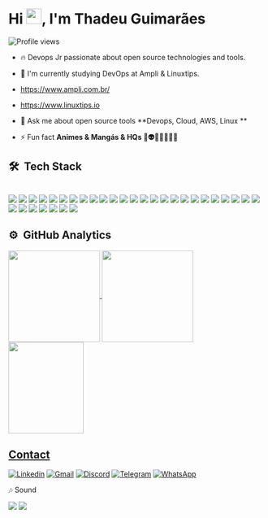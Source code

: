 <h1 align="left">Hi <img src="https://raw.githubusercontent.com/kaueMarques/kaueMarques/master/hi.gif" height="30px">, I'm Thadeu Guimarães</h1>

<p align="left"> <img src="https://komarev.com/ghpvc/?username=Thadeu84&color=yellow" alt="Profile views" /> </p>


- 🔥 Devops Jr passionate about open source technologies and tools.
- 🔭 I'm currently studying DevOps at Ampli & Linuxtips.
- https://www.ampli.com.br/
- https://www.linuxtips.io

- 💬 Ask me about open source tools **Devops, Cloud, AWS, Linux **

- ⚡ Fun fact **Animes & Mangás & HQs 🤖👽🥷🏼🦸🏻‍♀️**

<!--

<br><br>

## 🛠 &nbsp;Tech Stack


<br><br>

## ⚙️ &nbsp;GitHub Analytics
<p align="left">
<img width="530em" src="https://github-readme-stats.vercel.app/api?username=maykbrito&show_icons=true&theme=vision-friendly-dark" alt="Thadeu84's stats"/>
<img width="530em" src="https://github-readme-stats.vercel.app/api/top-langs/?username=Thadeu84&layout=compact&theme=vision-friendly-dark" alt="Thadeu's most languages"/>
</p>
-->


## 🛠 &nbsp;Tech Stack
<div style="display: inline_block"><br/>
  <img aling="center" src="https://img.shields.io/badge/-DevOps-05122A?style=flat&logo=DevOps") />
  <img aling="center" src="https://img.shields.io/badge/-CI/CD-05122A?style=flat&logo=ci/cd") />
  <img aling="center" src="https://img.shields.io/badge/Linux-FCC624?style=for-the-badge&logo=linux&logoColor=black" />
  <img aling="center" src="https://img.shields.io/badge/Debian-A81D33?style=for-the-badge&logo=debian&logoColor=white" />
  <img aling="center" src="https://img.shields.io/badge/Pop!_OS-48B9C7?style=for-the-badge&logo=Pop!_OS&logoColor=white" />
  <img aling="center" src="https://img.shields.io/badge/Ubuntu-E95420?style=for-the-badge&logo=ubuntu&logoColor=white" />
  <img aling="center" src="https://img.shields.io/badge/Shell_Script-121011?style=for-the-badge&logo=gnu-bash&logoColor=white"/>
  <img aling="center" src="https://img.shields.io/badge/Windows-0078D6?style=for-the-badge&logo=windows&logoColor=white" />
  <img aling="center" src="https://img.shields.io/badge/GitHub-100000?style=for-the-badge&logo=github&logoColor=white" />
  <img aling="center" src="https://img.shields.io/badge/GitLab-330F63?style=for-the-badge&logo=gitlab&logoColor=white" />
  <img aling="center" src="https://img.shields.io/badge/Amazon_AWS-FF9900?style=for-the-badge&logo=amazonaws&logoColor=white" />
  <img aling="center" src="https://img.shields.io/badge/Linode-00A95C?style=for-the-badge&logo=Linode&logoColor=white" />
  <img aling="center" src="https://img.shields.io/badge/VIM-%2311AB00.svg?&style=for-the-badge&logo=vim&logoColor=white" />
  <img aling="center" src="https://img.shields.io/badge/nano-4A90E2?style=for-the-badge&logo=nano&logoColor=white" />
  <img aling="center" src="https://img.shields.io/badge/Python-3776AB?style=for-the-badge&logo=python&logoColor=white" />
  <img aling="center" src="https://img.shields.io/badge/Heroku-430098?style=for-the-badge&logo=heroku&logoColor=white" />
  <img aling="center" src="https://img.shields.io/badge/Markdown-000000?style=for-the-badge&logo=markdown&logoColor=white" />
  <img aling="center" src="https://img.shields.io/badge/Trello-0052CC?style=for-the-badge&logo=trello&logoColor=white" />
  <img aling="center" src="https://img.shields.io/badge/-KANBAN-05122A?style=flat&logo=KANBAN") />
  <img aling="center" src="https://img.shields.io/badge/replit-667881?style=for-the-badge&logo=replit&logoColor=white" />
  <img aling="center" src="https://img.shields.io/badge/Visual_Studio_Code-0078D4?style=for-the-" />
  <img aling="center" src="https://img.shields.io/badge/sublime_text-%23575757.svg?&style=for-the-badge&logo=sublime-text&logoColor=important" />
  <img aling="center" src="https://img.shields.io/badge/GIT-E44C30?style=for-the-badge&logo=git&logoColor=white" />
  <img aling="center" src="https://img.shields.io/badge/MySQL-005C84?style=for-the-badge&logo=mysql&logoColor=white" />
  <img aling="center" src="https://img.shields.io/badge/PostgreSQL-316192?style=for-the-badge&logo=postgresql&logoColor=whit" />
  <img aling="center" src="https://img.shields.io/badge/rabbitmq-%23FF6600.svg?&style=for-the-badge&logo=rabbitmq&logoColor=white" />
  <img aling="center" src="https://img.shields.io/badge/-DOCKER-05122A?style=flat&logo=DOCKER") />
  <img aling="center" src="https://img.shields.io/badge/-KUBERNETES-05122A?style=flat&logo=KUBERNETES") />
  <img aling="center" src="https://img.shields.io/badge/-TERRAFORM-05122A?style=flat&logo=TERRAFORM") />
  <img aling="center" src="https://img.shields.io/badge/-ANSIBLE-05122A?style=flat&logo=ANSIBLE") />
  <img aling="center" src="https://img.shields.io/badge/-PROMETHEUS-05122A?style=flat&logo=PROMETHEUS") />
  <img aling="center" src="https://img.shields.io/badge/-GRAFANA-05122A?style=flat&logo=GRAFANA") />
  
</div>
 

## ⚙️ &nbsp;GitHub Analytics

<div>
  <a href="https://github.com/Thadeu84">
  <img height="180em"   align="center" src="https://github-readme-stats.vercel.app/api?username=Thadeu84&show_icons=true&theme=react&include_all_commits=true&count_private=true"/>
<img height="180em"  align="center" src="https://github-readme-stats.vercel.app/api/top-langs/?username=Thadeu84&layout=compact&langs_count=7&theme=react" />
<img align="center" width="148" height="180" src="https://media1.tenor.com/images/68e8337fb4eb7e40645d832c64762a8b/tenor.gif?itemid=19443613">
</div>

## Contact
 
  [![Linkedin](https://img.shields.io/badge/LinkedIn-0077B5?style=for-the-badge&logo=linkedin&logoColor=white)](https://www.linkedin.com/in/thadeu-guimar%C3%A3es/)
   [![Gmail](https://img.shields.io/badge/Gmail-D14836?style=for-the-badge&logo=gmail&logoColor=white)](https://www.marciothadeu1984@gmail.com)
   [![Discord](https://img.shields.io/badge/Discord-7289DA?style=for-the-badge&logo=discord&logoColor=white)](https://Thadeu#2234)
   [![Telegram](https://img.shields.io/badge/Telegram-2CA5E0?style=for-the-badge&logo=telegram&logoColor=white)]()
   [![WhatsApp](https://img.shields.io/badge/WhatsApp-25D366?style=for-the-badge&logo=whatsapp&logoColor=white)]()
   
   🎶 Sound
  <div style="display: inline_block">
  <img aling="center" src="https://img.shields.io/badge/Spotify-1ED760?&style=for-the-badge&logo=spotify&logoColor=white" />
  <img aling="center" src="https://img.shields.io/badge/YouTube_Music-FF0000?style=for-the-badge&logo=youtube-music&logoColor=white" />
  
  

</div>

<!--

<img width="490em" src="https://github-readme-twitter-gazf.vercel.app/api?id=Thadeu84&layout=wide&show_reply=off&show_retweet=off" />


**Thadeu84/Thadeu84** is a ✨ _special_ ✨ repository because its `README.md` (this file) appears on your GitHub profile.

